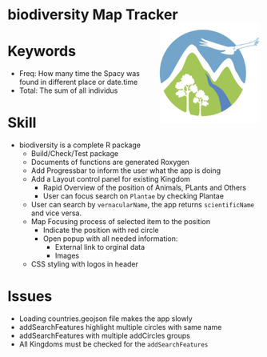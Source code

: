 <!-- README.md is generated from README.Rmd. Please edit that file! -->

# biodiversity Map Tracker <img src=" inst/biodiversity/www/biodiversity.png" align="right" alt="containerit logo" width="200" style="padding: 0 0 10px 10px;" />

# Keywords
+ Freq: How many time the Spacy was found in different place or date.time
+ Total: The sum of all individus

# Skill
+ biodiversity is a complete R package
  + Build/Check/Test package
  + Documents of functions are generated Roxygen
  + Add Progressbar to inform the user what the app is doing
  + Add a Layout control panel for existing Kingdom
    + Rapid Overview of the position of Animals, PLants and Others
    + User can focus search on `Plantae` by checking Plantae
  + User can search by `vernacularName`, the app returns `scientificName` and vice versa.
  + Map Focusing process of selected item to the position
    + Indicate the position with red circle
    + Open popup with all needed information: 
      + External link to orginal data
      + Images
  + CSS styling with logos in header
    

# Issues
+ Loading countries.geojson file makes the app slowly
+ addSearchFeatures highlight multiple circles with same name
+ addSearchFeatures with multiple addCircles groups
+ All Kingdoms must be checked for the `addSearchFeatures`
